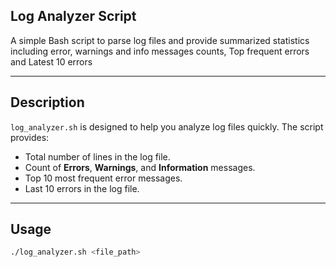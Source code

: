 ## Log Analyzer Script

A simple Bash script to parse log files and provide summarized statistics including error, warnings and info messages counts, Top frequent errors and Latest 10 errors

---

## Description

`log_analyzer.sh` is designed to help you analyze log files quickly. The script provides:

- Total number of lines in the log file.
- Count of **Errors**, **Warnings**, and **Information** messages.
- Top 10 most frequent error messages.
- Last 10 errors in the log file.

---

## Usage

```bash
./log_analyzer.sh <file_path>
